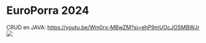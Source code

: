 # EuroPorra 2024
CRUD en JAVA: https://youtu.be/Wm0rx-MBwZM?si=ehP9mUOcJOSMBWJr
[![](https://markdown-videos.deta.dev/youtube/Wm0rx-MBwZM?si=ehP9mUOcJOSMBWJr)](https://youtu.be/Wm0rx-MBwZM?si=ehP9mUOcJOSMBWJr)
